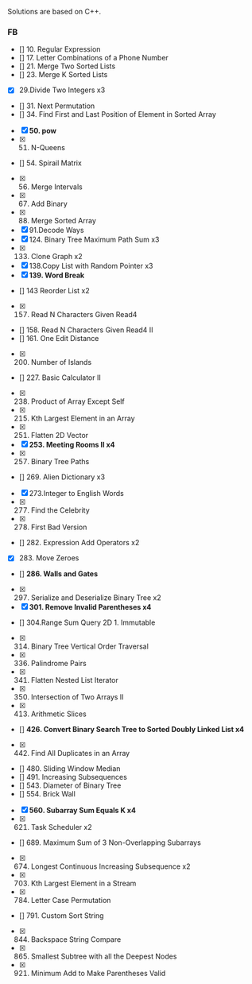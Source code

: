 Solutions are based on C++.

### FB

- [] 10. Regular Expression
- [] 17. Letter Combinations of a Phone Number
- [] 21. Merge Two Sorted Lists 
- [] 23. Merge K Sorted Lists 
- [x] 29.Divide Two Integers x3
- [] 31. Next Permutation
- [] 34. Find First and Last Position of Element in Sorted Array
- [x] **50. pow**
- [x] 51. N-Queens
- [] 54. Spirail Matrix
- [x] 56. Merge Intervals
- [x] 67. Add Binary
- [x] 88. Merge Sorted Array
- [x] 91.Decode Ways
- [x] 124. Binary Tree Maximum Path Sum x3
- [x] 133. Clone Graph x2
- [x] 138.Copy List with Random Pointer x3
- [x] **139. Word Break**
- [] 143 Reorder List x2
- [x] 157. Read N Characters Given Read4
- [] 158. Read N Characters Given Read4 II
- [] 161. One Edit Distance
- [x] 200. Number of Islands
- [] 227. Basic Calculator II
- [x] 238. Product of Array Except Self  
- [x] 215. Kth Largest Element in an Array
- [x] 251. Flatten 2D Vector
- [x] **253. Meeting Rooms II x4**
- [x] 257. Binary Tree Paths
- [] 269. Alien Dictionary x3
- [x] 273.Integer to English Words
- [x] 277. Find the Celebrity
- [x] 278. First Bad Version
- [] 282. Expression Add Operators x2
- [x] 283. Move Zeroes
- [] **286. Walls and Gates**
- [x] 297. Serialize and Deserialize Binary Tree x2
- [x] **301. Remove Invalid Parentheses x4**
- [] 304.Range Sum Query 2D 1. Immutable
- [x] 314. Binary Tree Vertical Order Traversal
- [x] 336. Palindrome Pairs
- [x] 341. Flatten Nested List Iterator
- [x] 350. Intersection of Two Arrays II
- [x] 413. Arithmetic Slices
- [] **426. Convert Binary Search Tree to Sorted Doubly Linked List x4**
- [x] 442. Find All Duplicates in an Array
- [] 480. Sliding Window Median
- [] 491. Increasing Subsequences
- [] 543. Diameter of Binary Tree
- [] 554. Brick Wall
- [x] **560. Subarray Sum Equals K x4**
- [x] 621. Task Scheduler x2
- [] 689. Maximum Sum of 3 Non-Overlapping Subarrays
- [x] 674. Longest Continuous Increasing Subsequence x2
- [x] 703. Kth Largest Element in a Stream
- [x] 784. Letter Case Permutation
- [] 791. Custom Sort String
- [x] 844. Backspace String Compare
- [x] 865. Smallest Subtree with all the Deepest Nodes
- [x] 921. Minimum Add to Make Parentheses Valid















